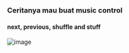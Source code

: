 ### Ceritanya mau buat music control 
#### next, previous, shuffle and stuff

![image](https://user-images.githubusercontent.com/98159404/203324832-c0e72e5f-6b3e-4cf5-82a9-56c8f6a89f16.png)
